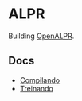 # ALPR

Building [OpenALPR](https://github.com/openalpr/openalpr).

## Docs

* [Compilando](/alpr/docs/compile)
* [Treinando](/alpr/docs/training)
<!--stackedit_data:
eyJoaXN0b3J5IjpbLTE3MjYyMjY1NDUsMTk1ODk4MjQ3OCwtMT
MwOTMxMDIwOF19
-->